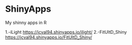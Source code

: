 # ShinyApps
My shinny apps in R

1.-iLight
https://jcval94.shinyapps.io/ilight/
2.-FitUltD_Shiny
https://jcval94.shinyapps.io/FitUltD_Shiny/



